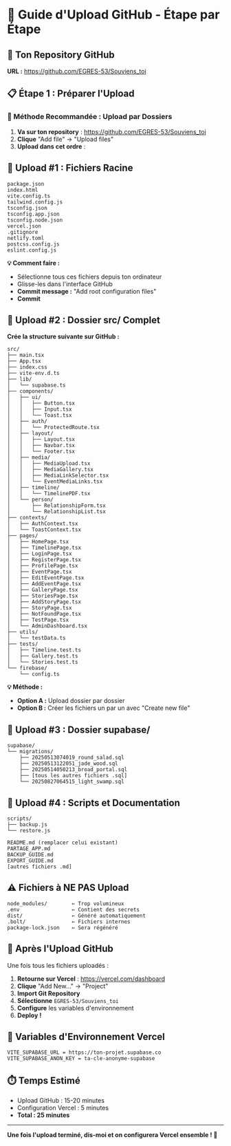 # 📁 Guide d'Upload GitHub - Étape par Étape

## 🎯 **Ton Repository GitHub**
**URL :** https://github.com/EGRES-53/Souviens_toi

## 📋 **Étape 1 : Préparer l'Upload**

### **🔄 Méthode Recommandée : Upload par Dossiers**

1. **Va sur ton repository** : https://github.com/EGRES-53/Souviens_toi
2. **Clique** "Add file" → "Upload files"
3. **Upload dans cet ordre** :

## 📁 **Upload #1 : Fichiers Racine**
```
package.json
index.html
vite.config.ts
tailwind.config.js
tsconfig.json
tsconfig.app.json
tsconfig.node.json
vercel.json
.gitignore
netlify.toml
postcss.config.js
eslint.config.js
```

**💡 Comment faire :**
- Sélectionne tous ces fichiers depuis ton ordinateur
- Glisse-les dans l'interface GitHub
- **Commit message :** "Add root configuration files"
- **Commit**

## 📁 **Upload #2 : Dossier src/ Complet**

**Crée la structure suivante sur GitHub :**

```
src/
├── main.tsx
├── App.tsx
├── index.css
├── vite-env.d.ts
├── lib/
│   └── supabase.ts
├── components/
│   ├── ui/
│   │   ├── Button.tsx
│   │   ├── Input.tsx
│   │   └── Toast.tsx
│   ├── auth/
│   │   └── ProtectedRoute.tsx
│   ├── layout/
│   │   ├── Layout.tsx
│   │   ├── Navbar.tsx
│   │   └── Footer.tsx
│   ├── media/
│   │   ├── MediaUpload.tsx
│   │   ├── MediaGallery.tsx
│   │   ├── MediaLinkSelector.tsx
│   │   └── EventMediaLinks.tsx
│   ├── timeline/
│   │   └── TimelinePDF.tsx
│   └── person/
│       ├── RelationshipForm.tsx
│       └── RelationshipList.tsx
├── contexts/
│   ├── AuthContext.tsx
│   └── ToastContext.tsx
├── pages/
│   ├── HomePage.tsx
│   ├── TimelinePage.tsx
│   ├── LoginPage.tsx
│   ├── RegisterPage.tsx
│   ├── ProfilePage.tsx
│   ├── EventPage.tsx
│   ├── EditEventPage.tsx
│   ├── AddEventPage.tsx
│   ├── GalleryPage.tsx
│   ├── StoriesPage.tsx
│   ├── AddStoryPage.tsx
│   ├── StoryPage.tsx
│   ├── NotFoundPage.tsx
│   ├── TestPage.tsx
│   └── AdminDashboard.tsx
├── utils/
│   └── testData.ts
├── tests/
│   ├── Timeline.test.ts
│   ├── Gallery.test.ts
│   └── Stories.test.ts
└── firebase/
    └── config.ts
```

**💡 Méthode :**
- **Option A :** Upload dossier par dossier
- **Option B :** Créer les fichiers un par un avec "Create new file"

## 📁 **Upload #3 : Dossier supabase/**

```
supabase/
└── migrations/
    ├── 20250513074019_round_salad.sql
    ├── 20250513122051_jade_wood.sql
    ├── 20250514050213_broad_portal.sql
    ├── [tous les autres fichiers .sql]
    └── 20250827064515_light_swamp.sql
```

## 📁 **Upload #4 : Scripts et Documentation**

```
scripts/
├── backup.js
└── restore.js

README.md (remplacer celui existant)
PARTAGE_APP.md
BACKUP_GUIDE.md
EXPORT_GUIDE.md
[autres fichiers .md]
```

## ⚠️ **Fichiers à NE PAS Upload**
```
node_modules/        ← Trop volumineux
.env                 ← Contient des secrets
dist/                ← Généré automatiquement
.bolt/               ← Fichiers internes
package-lock.json    ← Sera régénéré
```

## 🎯 **Après l'Upload GitHub**

Une fois tous les fichiers uploadés :

1. **Retourne sur Vercel** : https://vercel.com/dashboard
2. **Clique** "Add New..." → "Project"
3. **Import Git Repository**
4. **Sélectionne** `EGRES-53/Souviens_toi`
5. **Configure** les variables d'environnement
6. **Deploy !**

## 🔧 **Variables d'Environnement Vercel**

```
VITE_SUPABASE_URL = https://ton-projet.supabase.co
VITE_SUPABASE_ANON_KEY = ta-cle-anonyme-supabase
```

## ⏱️ **Temps Estimé**
- Upload GitHub : 15-20 minutes
- Configuration Vercel : 5 minutes
- **Total : 25 minutes**

---

**Une fois l'upload terminé, dis-moi et on configurera Vercel ensemble ! 🚀**